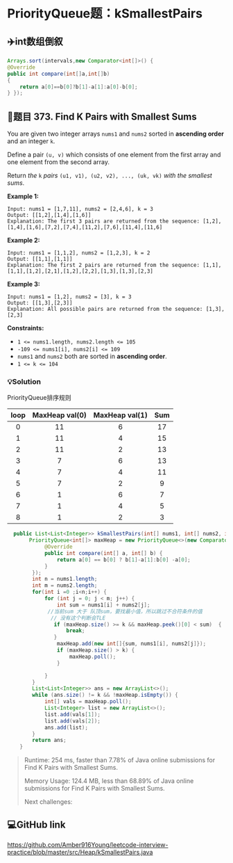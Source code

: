# PriorityQueue题：kSmallestPairs 

## ✈️int数组倒叙

```java
Arrays.sort(intervals,new Comparator<int[]>() {
@Override
public int compare(int[]a,int[]b)
{
    return a[0]==b[0]?b[1]-a[1]:a[0]-b[0];
} });
```

## 💙题目 373. Find K Pairs with Smallest Sums

You are given two integer arrays `nums1` and `nums2` sorted in **ascending order** and an integer `k`.

Define a pair `(u, v)` which consists of one element from the first array and one element from the second array.

Return *the* `k` *pairs* `(u1, v1), (u2, v2), ..., (uk, vk)` *with the smallest sums*. 

**Example 1:**

```
Input: nums1 = [1,7,11], nums2 = [2,4,6], k = 3
Output: [[1,2],[1,4],[1,6]]
Explanation: The first 3 pairs are returned from the sequence: [1,2],[1,4],[1,6],[7,2],[7,4],[11,2],[7,6],[11,4],[11,6]
```

**Example 2:**

```
Input: nums1 = [1,1,2], nums2 = [1,2,3], k = 2
Output: [[1,1],[1,1]]
Explanation: The first 2 pairs are returned from the sequence: [1,1],[1,1],[1,2],[2,1],[1,2],[2,2],[1,3],[1,3],[2,3]
```

**Example 3:**

```
Input: nums1 = [1,2], nums2 = [3], k = 3
Output: [[1,3],[2,3]]
Explanation: All possible pairs are returned from the sequence: [1,3],[2,3]
```

**Constraints:**

- `1 <= nums1.length, nums2.length <= 105`
- `-109 <= nums1[i], nums2[i] <= 109`
- `nums1` and `nums2` both are sorted in **ascending order**.
- `1 <= k <= 104`

### 💡Solution

PriorityQueue排序规则

| loop | MaxHeap val(0) | MaxHeap val(1) | Sum  |
| :--: | :------------: | :------------: | :--: |
|  0   |       11       |       6        |  17  |
|  1   |       11       |       4        |  15  |
|  2   |       11       |       2        |  13  |
|  3   |       7        |       6        |  13  |
|  4   |       7        |       4        |  11  |
|  5   |       7        |       2        |  9   |
|  6   |       1        |       6        |  7   |
|  7   |       1        |       4        |  5   |
|  8   |       1        |       2        |  3   |

```java
  public List<List<Integer>> kSmallestPairs(int[] nums1, int[] nums2, int k) {
       PriorityQueue<int[]> maxHeap = new PriorityQueue<>(new Comparator<int[]>() {
            @Override
            public int compare(int[] a, int[] b) {
                return a[0] == b[0] ? b[1]-a[1]:b[0] -a[0];
            }
        });
        int n = nums1.length;
        int m = nums2.length;
        for(int i =0 ;i<n;i++) {
            for (int j = 0; j < m; j++) {
                int sum = nums1[i] + nums2[j];
             //当前sum 大于 队顶sum，要找最小值，所以跳过不合符条件的值
              // 没有这个判断会TLE
               if (maxHeap.size() >= k && maxHeap.peek()[0] < sum)  {
                   break;
               }
                maxHeap.add(new int[]{sum, nums1[i], nums2[j]});
                if (maxHeap.size() > k) {
                    maxHeap.poll();
                }

            }
        }
        List<List<Integer>> ans = new ArrayList<>();
        while (ans.size() != k && !maxHeap.isEmpty()) {
            int[] vals = maxHeap.poll();
            List<Integer> list = new ArrayList<>();
            list.add(vals[1]);
            list.add(vals[2]);
            ans.add(list);
        }
        return ans;  
    }
```

> Runtime: 254 ms, faster than 7.78% of Java online submissions for Find K Pairs with Smallest Sums.
>
> Memory Usage: 124.4 MB, less than 68.89% of Java online submissions for Find K Pairs with Smallest Sums.
>
> Next challenges:

## 💻GitHub link

https://github.com/Amber916Young/leetcode-interview-practice/blob/master/src/Heap/kSmallestPairs.java

